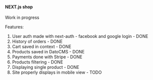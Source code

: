 #### NEXT.js shop

Work in progress

Features:

1. User auth made with next-auth - facebook and google login - DONE
2. History of orders - DONE
3. Cart saved in context - DONE
4. Products saved in DatoCMS - DONE
5. Payments done with Stripe - DONE
6. Products filtering - DONE
7. Displaying single product - DONE
8. Site properly displays in mobile view - TODO
